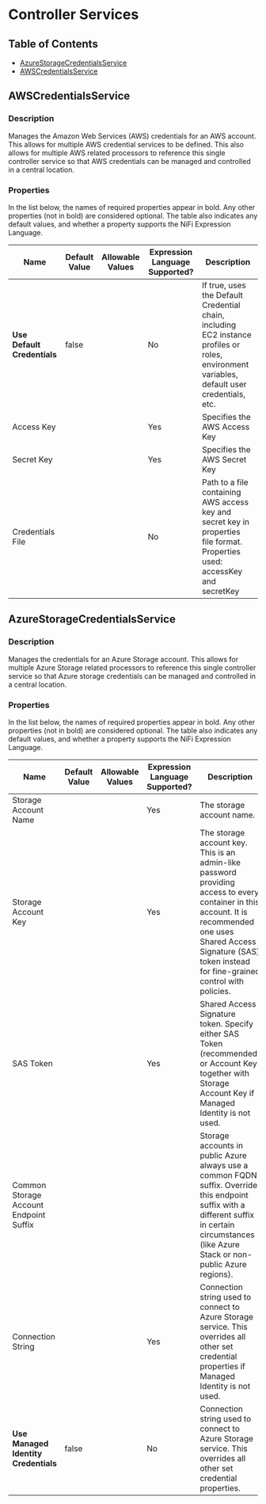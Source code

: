 <!--
  Licensed to the Apache Software Foundation (ASF) under one or more
  contributor license agreements.  See the NOTICE file distributed with
  this work for additional information regarding copyright ownership.
  The ASF licenses this file to You under the Apache License, Version 2.0
  (the "License"); you may not use this file except in compliance with
  the License.  You may obtain a copy of the License at
      http://www.apache.org/licenses/LICENSE-2.0
  Unless required by applicable law or agreed to in writing, software
  distributed under the License is distributed on an "AS IS" BASIS,
  WITHOUT WARRANTIES OR CONDITIONS OF ANY KIND, either express or implied.
  See the License for the specific language governing permissions and
  limitations under the License.
-->

# Controller Services

## Table of Contents

- [AzureStorageCredentialsService](#azureStorageCredentialsService)
- [AWSCredentialsService](#awsCredentialsService)

## AWSCredentialsService

### Description

Manages the Amazon Web Services (AWS) credentials for an AWS account. This allows for multiple
AWS credential services to be defined. This also allows for multiple AWS related processors to reference this single
controller service so that AWS credentials can be managed and controlled in a central location.

### Properties

In the list below, the names of required properties appear in bold. Any other
properties (not in bold) are considered optional. The table also indicates any
default values, and whether a property supports the NiFi Expression Language.

| Name | Default Value | Allowable Values | Expression Language Supported? | Description |
| - | - | - | - | - |
|**Use Default Credentials**|false||No|If true, uses the Default Credential chain, including EC2 instance profiles or roles, environment variables, default user credentials, etc.|
|Access Key|||Yes|Specifies the AWS Access Key|
|Secret Key|||Yes|Specifies the AWS Secret Key|
|Credentials File|||No|Path to a file containing AWS access key and secret key in properties file format. Properties used: accessKey and secretKey|

## AzureStorageCredentialsService

### Description

Manages the credentials for an Azure Storage account. This allows for multiple Azure Storage related processors to reference this single
controller service so that Azure storage credentials can be managed and controlled in a central location.

### Properties

In the list below, the names of required properties appear in bold. Any other
properties (not in bold) are considered optional. The table also indicates any
default values, and whether a property supports the NiFi Expression Language.

| Name | Default Value | Allowable Values | Expression Language Supported? | Description |
| - | - | - | - | - |
|Storage Account Name|||Yes|The storage account name.|
|Storage Account Key|||Yes|The storage account key. This is an admin-like password providing access to every container in this account. It is recommended one uses Shared Access Signature (SAS) token instead for fine-grained control with policies.|
|SAS Token|||Yes|Shared Access Signature token. Specify either SAS Token (recommended) or Account Key together with Storage Account Key if Managed Identity is not used.|
|Common Storage Account Endpoint Suffix||||Storage accounts in public Azure always use a common FQDN suffix. Override this endpoint suffix with a different suffix in certain circumstances (like Azure Stack or non-public Azure regions).|
|Connection String|||Yes|Connection string used to connect to Azure Storage service. This overrides all other set credential properties if Managed Identity is not used.|
|**Use Managed Identity Credentials**|false||No|Connection string used to connect to Azure Storage service. This overrides all other set credential properties.|
